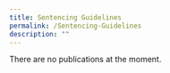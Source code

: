 ```yaml
---
title: Sentencing Guidelines
permalink: /Sentencing-Guidelines
description: ""
---
```

There are no publications at the moment.
